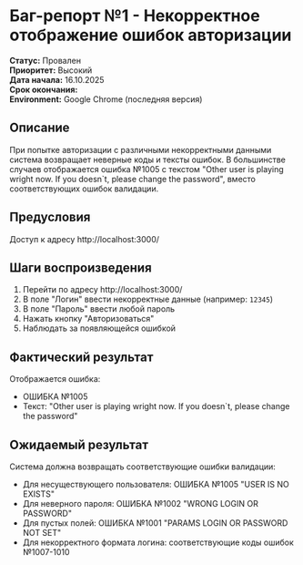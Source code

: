 # Баг-репорт №1 - Некорректное отображение ошибок авторизации

**Статус:** Провален  
**Приоритет:** Высокий  
**Дата начала:** 16.10.2025  
**Срок окончания:**  
**Environment:** Google Chrome (последняя версия)  

## Описание

При попытке авторизации с различными некорректными данными система возвращает неверные коды и тексты ошибок. В большинстве случаев отображается ошибка №1005 с текстом "Other user is playing wright now. If you doesn`t, please change the password", вместо соответствующих ошибок валидации.

## Предусловия

Доступ к адресу http://localhost:3000/

## Шаги воспроизведения

1. Перейти по адресу http://localhost:3000/
2. В поле "Логин" ввести некорректные данные (например: `12345`)
3. В поле "Пароль" ввести любой пароль
4. Нажать кнопку "Авторизоваться"
5. Наблюдать за появляющейся ошибкой

## Фактический результат

Отображается ошибка:
- ОШИБКА №1005
- Текст: "Other user is playing wright now. If you doesn`t, please change the password"

## Ожидаемый результат

Система должна возвращать соответствующие ошибки валидации:
- Для несуществующего пользователя: ОШИБКА №1005 "USER IS NO EXISTS"
- Для неверного пароля: ОШИБКА №1002 "WRONG LOGIN OR PASSWORD"  
- Для пустых полей: ОШИБКА №1001 "PARAMS LOGIN OR PASSWORD NOT SET"
- Для некорректного формата логина: соответствующие коды ошибок №1007-1010
